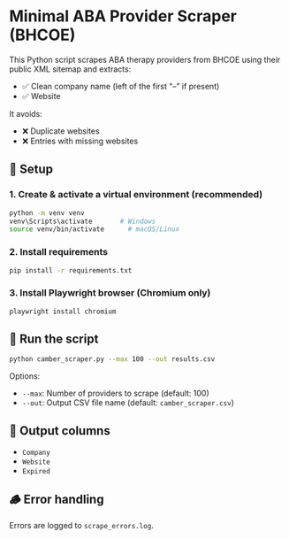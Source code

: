# Minimal ABA Provider Scraper (BHCOE)

This Python script scrapes ABA therapy providers from BHCOE using their public XML sitemap and extracts:

- ✅ Clean company name (left of the first “–” if present)
- ✅ Website

It avoids:
- ❌ Duplicate websites
- ❌ Entries with missing websites

## 🚀 Setup

### 1. Create & activate a virtual environment (recommended)

```bash
python -m venv venv
venv\Scripts\activate       # Windows
source venv/bin/activate      # macOS/Linux
```

### 2. Install requirements

```bash
pip install -r requirements.txt
```

### 3. Install Playwright browser (Chromium only)

```bash
playwright install chromium
```

## 🧪 Run the script

```bash
python camber_scraper.py --max 100 --out results.csv
```

Options:
- `--max`: Number of providers to scrape (default: 100)
- `--out`: Output CSV file name (default: `camber_scraper.csv`)

## 📁 Output columns

- `Company`
- `Website`
- `Expired`

## 🪵 Error handling

Errors are logged to `scrape_errors.log`.
